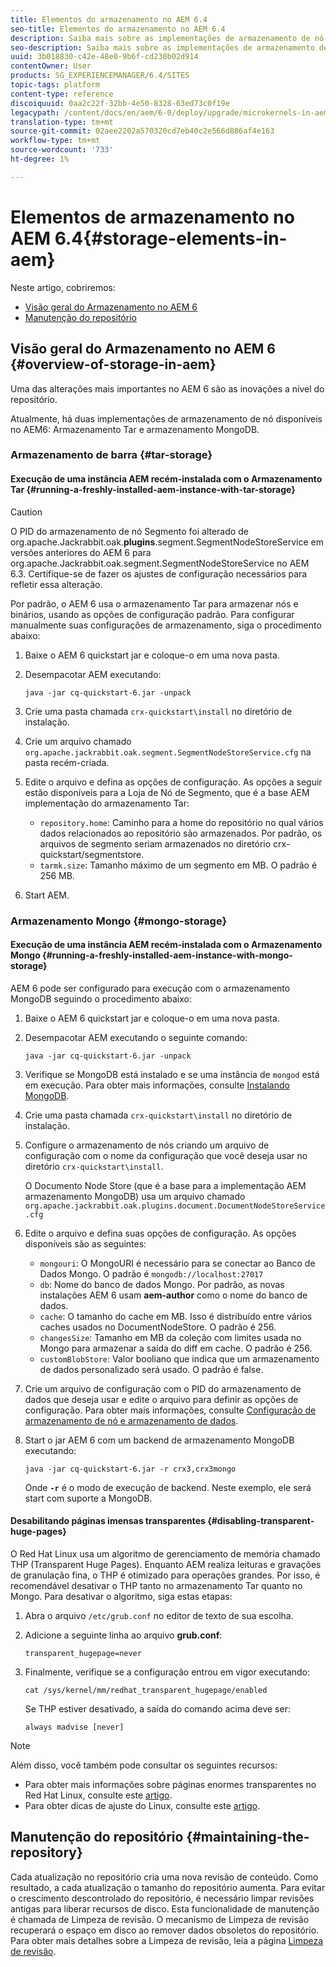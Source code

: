 ```yaml
---
title: Elementos do armazenamento no AEM 6.4
seo-title: Elementos do armazenamento no AEM 6.4
description: Saiba mais sobre as implementações de armazenamento de nó disponíveis no AEM 6.4 e como manter o repositório.
seo-description: Saiba mais sobre as implementações de armazenamento de nó disponíveis no AEM 6.4 e como manter o repositório.
uuid: 3b018830-c42e-48e0-9b6f-cd230b02d914
contentOwner: User
products: SG_EXPERIENCEMANAGER/6.4/SITES
topic-tags: platform
content-type: reference
discoiquuid: 0aa2c22f-32bb-4e50-8328-63ed73c0f19e
legacypath: /content/docs/en/aem/6-0/deploy/upgrade/microkernels-in-aem-6-0
translation-type: tm+mt
source-git-commit: 02aee2202a570320cd7eb40c2e566d886af4e163
workflow-type: tm+mt
source-wordcount: '733'
ht-degree: 1%

---
```



# Elementos de armazenamento no AEM 6.4{#storage-elements-in-aem}

Neste artigo, cobriremos:

* [Visão geral do Armazenamento no AEM 6](/help/sites-deploying/storage-elements-in-aem-6.md#overview-of-storage-in-aem)
* [Manutenção do repositório](/help/sites-deploying/storage-elements-in-aem-6.md#maintaining-the-repository)

## Visão geral do Armazenamento no AEM 6 {#overview-of-storage-in-aem}

Uma das alterações mais importantes no AEM 6 são as inovações a nível do repositório.

Atualmente, há duas implementações de armazenamento de nó disponíveis no AEM6: Armazenamento Tar e armazenamento MongoDB.

### Armazenamento de barra {#tar-storage}

#### Execução de uma instância AEM recém-instalada com o Armazenamento Tar {#running-a-freshly-installed-aem-instance-with-tar-storage}

>[!CAUTION]
>
>O PID do armazenamento de nó Segmento foi alterado de org.apache.Jackrabbit.oak.**plugins**.segment.SegmentNodeStoreService em versões anteriores do AEM 6 para org.apache.Jackrabbit.oak.segment.SegmentNodeStoreService no AEM 6.3. Certifique-se de fazer os ajustes de configuração necessários para refletir essa alteração.

Por padrão, o AEM 6 usa o armazenamento Tar para armazenar nós e binários, usando as opções de configuração padrão. Para configurar manualmente suas configurações de armazenamento, siga o procedimento abaixo:

1. Baixe o AEM 6 quickstart jar e coloque-o em uma nova pasta.
1. Desempacotar AEM executando:

   `java -jar cq-quickstart-6.jar -unpack`

1. Crie uma pasta chamada `crx-quickstart\install` no diretório de instalação.

1. Crie um arquivo chamado `org.apache.jackrabbit.oak.segment.SegmentNodeStoreService.cfg` na pasta recém-criada.

1. Edite o arquivo e defina as opções de configuração. As opções a seguir estão disponíveis para a Loja de Nó de Segmento, que é a base AEM implementação do armazenamento Tar:

   * `repository.home`: Caminho para a home do repositório no qual vários dados relacionados ao repositório são armazenados. Por padrão, os arquivos de segmento seriam armazenados no diretório crx-quickstart/segmentstore.
   * `tarmk.size`: Tamanho máximo de um segmento em MB. O padrão é 256 MB.

1. Start AEM.

### Armazenamento Mongo {#mongo-storage}

#### Execução de uma instância AEM recém-instalada com o Armazenamento Mongo {#running-a-freshly-installed-aem-instance-with-mongo-storage}

AEM 6 pode ser configurado para execução com o armazenamento MongoDB seguindo o procedimento abaixo:

1. Baixe o AEM 6 quickstart jar e coloque-o em uma nova pasta.
1. Desempacotar AEM executando o seguinte comando:

   `java -jar cq-quickstart-6.jar -unpack`

1. Verifique se MongoDB está instalado e se uma instância de `mongod` está em execução. Para obter mais informações, consulte [Instalando MongoDB](https://docs.mongodb.org/manual/installation/).
1. Crie uma pasta chamada `crx-quickstart\install` no diretório de instalação.
1. Configure o armazenamento de nós criando um arquivo de configuração com o nome da configuração que você deseja usar no diretório `crx-quickstart\install`.

   O Documento Node Store (que é a base para a implementação AEM armazenamento MongoDB) usa um arquivo chamado `org.apache.jackrabbit.oak.plugins.document.DocumentNodeStoreService.cfg`

1. Edite o arquivo e defina suas opções de configuração. As opções disponíveis são as seguintes:

   * `mongouri`: O  [](https://docs.mongodb.org/manual/reference/connection-string/) MongoURI é necessário para se conectar ao Banco de Dados Mongo. O padrão é `mongodb://localhost:27017`
   * `db`: Nome do banco de dados Mongo. Por padrão, as novas instalações AEM 6 usam **aem-author** como o nome do banco de dados.
   * `cache`: O tamanho do cache em MB. Isso é distribuído entre vários caches usados no DocumentNodeStore. O padrão é 256.
   * `changesSize`: Tamanho em MB da coleção com limites usada no Mongo para armazenar a saída do diff em cache. O padrão é 256.
   * `customBlobStore`: Valor booliano que indica que um armazenamento de dados personalizado será usado. O padrão é false.

1. Crie um arquivo de configuração com o PID do armazenamento de dados que deseja usar e edite o arquivo para definir as opções de configuração. Para obter mais informações, consulte [Configuração de armazenamento de nó e armazenamento de dados](/help/sites-deploying/data-store-config.md).

1. Start o jar AEM 6 com um backend de armazenamento MongoDB executando:

   ```shell
   java -jar cq-quickstart-6.jar -r crx3,crx3mongo
   ```

   Onde **`-r`** é o modo de execução de backend. Neste exemplo, ele será start com suporte a MongoDB.

#### Desabilitando páginas imensas transparentes {#disabling-transparent-huge-pages}

O Red Hat Linux usa um algoritmo de gerenciamento de memória chamado THP (Transparent Huge Pages). Enquanto AEM realiza leituras e gravações de granulação fina, o THP é otimizado para operações grandes. Por isso, é recomendável desativar o THP tanto no armazenamento Tar quanto no Mongo. Para desativar o algoritmo, siga estas etapas:

1. Abra o arquivo `/etc/grub.conf` no editor de texto de sua escolha.
1. Adicione a seguinte linha ao arquivo **grub.conf**:

   ```
   transparent_hugepage=never
   ```

1. Finalmente, verifique se a configuração entrou em vigor executando:

   ```
   cat /sys/kernel/mm/redhat_transparent_hugepage/enabled
   ```

   Se THP estiver desativado, a saída do comando acima deve ser:

   ```
   always madvise [never]
   ```

>[!NOTE]
>
>Além disso, você também pode consultar os seguintes recursos:
>
>* Para obter mais informações sobre páginas enormes transparentes no Red Hat Linux, consulte este [artigo](https://access.redhat.com/solutions/46111).
>* Para obter dicas de ajuste do Linux, consulte este [artigo](https://helpx.adobe.com/experience-manager/kb/performance-tuning-tips.html).

>



## Manutenção do repositório {#maintaining-the-repository}

Cada atualização no repositório cria uma nova revisão de conteúdo. Como resultado, a cada atualização o tamanho do repositório aumenta. Para evitar o crescimento descontrolado do repositório, é necessário limpar revisões antigas para liberar recursos de disco. Esta funcionalidade de manutenção é chamada de Limpeza de revisão. O mecanismo de Limpeza de revisão recuperará o espaço em disco ao remover dados obsoletos do repositório. Para obter mais detalhes sobre a Limpeza de revisão, leia a página [Limpeza de revisão](/help/sites-deploying/revision-cleanup.md).
